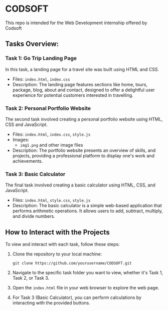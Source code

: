 # CODSOFT
This repo is intended for the Web Development internship offered by Codsoft

## Tasks Overview:

### Task 1: Go Trip Landing Page

In this task, a landing page for a travel site was built using HTML and CSS. 

- Files: `index.html`, `index.css`
- Description: The landing page features sections like home, tours, package, blog, about and contact, designed to offer a delightful user experience for potential customers interested in travelling.

### Task 2: Personal Portfolio Website

The second task involved creating a personal portfolio website using HTML, CSS and JavaScript.

- Files: `index.html`, `index.css`, `style.js`
- Images:
  - `img1.png` and other image files
- Description: The portfolio website presents an overview of skills, and projects, providing a professional platform to display one's work and achievements.

### Task 3: Basic Calculator

The final task involved creating a basic calculator using HTML, CSS, and JavaScript.

- Files: `index.html`, `style.css`, `style.js`
- Description: The basic calculator is a simple web-based application that performs arithmetic operations. It allows users to add, subtract, multiply, and divide numbers.

## How to Interact with the Projects

To view and interact with each task, follow these steps:

1. Clone the repository to your local machine:
   ```
   git clone https://github.com/yourusername/CODSOFT.git
   ```
2. Navigate to the specific task folder you want to view, whether it's Task 1, Task 2, or Task 3.

3. Open the `index.html` file in your web browser to explore the web page.

4. For Task 3 (Basic Calculator), you can perform calculations by interacting with the provided buttons.
